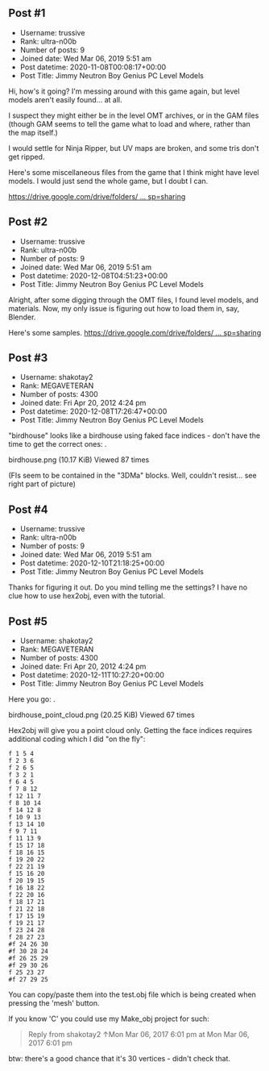 ## Post #1
- Username: trussive
- Rank: ultra-n00b
- Number of posts: 9
- Joined date: Wed Mar 06, 2019 5:51 am
- Post datetime: 2020-11-08T00:08:17+00:00
- Post Title: Jimmy Neutron Boy Genius PC Level Models

Hi, how's it going? I'm messing around with this game again, but level models aren't easily found... at all.

I suspect they might either be in the level OMT archives, or in the GAM files (though GAM seems to tell the game what to load and where, rather than the map itself.)

I would settle for Ninja Ripper, but UV maps are broken, and some tris don't get ripped.

Here's some miscellaneous files from the game that I think might have level models. I would just send the whole game, but I doubt I can.

[https://drive.google.com/drive/folders/ ... sp=sharing](https://drive.google.com/drive/folders/117acpmMNk4wdTDml3v2qbLYglAXRSKl7?usp=sharing)
## Post #2
- Username: trussive
- Rank: ultra-n00b
- Number of posts: 9
- Joined date: Wed Mar 06, 2019 5:51 am
- Post datetime: 2020-12-08T04:51:23+00:00
- Post Title: Jimmy Neutron Boy Genius PC Level Models

Alright, after some digging through the OMT files, I found level models, and materials. Now, my only issue is figuring out how to load them in, say, Blender.

Here's some samples.
[https://drive.google.com/drive/folders/ ... sp=sharing](https://drive.google.com/drive/folders/1FDl8BefNvghaoZZwLT0ljPEiqTcyXWCt?usp=sharing)
## Post #3
- Username: shakotay2
- Rank: MEGAVETERAN
- Number of posts: 4300
- Joined date: Fri Apr 20, 2012 4:24 pm
- Post datetime: 2020-12-08T17:26:47+00:00
- Post Title: Jimmy Neutron Boy Genius PC Level Models

"birdhouse" looks like a birdhouse using faked face indices - don't have the time to get the correct ones:
.



birdhouse.png (10.17 KiB) Viewed 87 times


(FIs seem to be contained in the "3DMa" blocks. Well, couldn't resist... see right part of picture)
## Post #4
- Username: trussive
- Rank: ultra-n00b
- Number of posts: 9
- Joined date: Wed Mar 06, 2019 5:51 am
- Post datetime: 2020-12-10T21:18:25+00:00
- Post Title: Jimmy Neutron Boy Genius PC Level Models

Thanks for figuring it out. Do you mind telling me the settings? I have no clue how to use hex2obj, even with the tutorial.
## Post #5
- Username: shakotay2
- Rank: MEGAVETERAN
- Number of posts: 4300
- Joined date: Fri Apr 20, 2012 4:24 pm
- Post datetime: 2020-12-11T10:27:20+00:00
- Post Title: Jimmy Neutron Boy Genius PC Level Models

Here you go:
.



birdhouse_point_cloud.png (20.25 KiB) Viewed 67 times


Hex2obj will give you a point cloud only. Getting the face indices requires additional coding which I did "on the fly":

```
f 1 5 4 
f 2 3 6 
f 2 6 5 
f 3 2 1 
f 6 4 5 
f 7 8 12 
f 12 11 7 
f 8 10 14 
f 14 12 8 
f 10 9 13 
f 13 14 10 
f 9 7 11 
f 11 13 9 
f 15 17 18 
f 18 16 15 
f 19 20 22 
f 22 21 19 
f 15 16 20 
f 20 19 15 
f 16 18 22 
f 22 20 16 
f 18 17 21 
f 21 22 18 
f 17 15 19 
f 19 21 17 
f 23 24 28 
f 28 27 23 
#f 24 26 30 
#f 30 28 24 
#f 26 25 29 
#f 29 30 26 
f 25 23 27 
#f 27 29 25 

```

You can copy/paste them into the test.obj file which is being created when pressing the 'mesh' button.

If you know 'C' you could use my Make_obj project for such:

> Reply from shakotay2 ↑Mon Mar 06, 2017 6:01 pm at Mon Mar 06, 2017 6:01 pm
>
> 

btw: there's a good chance that it's 30 vertices - didn't check that.
